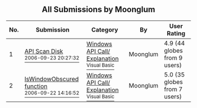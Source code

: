 ﻿<div align="center">

## All Submissions by Moonglum

</div>

No.  | Submission | Category | By   | User Rating
---- | ---------- | -------- | ---- | -----------
1 | [API Scan Disk<br /><sup>2006-09-23 20:27:32</sup>](https://github.com/Planet-Source-Code/moonglum-api-scan-disk__1-66631) | [Windows API Call/ Explanation<br /><sup>Visual Basic</sup>](../ByCategory/windows-api-call-explanation__1-39.md) | Moonglum | 4.9 (44 globes from 9 users)
2 | [IsWindowObscured function<br /><sup>2006-09-22 14:16:52</sup>](https://github.com/Planet-Source-Code/moonglum-iswindowobscured-function__1-66626) | [Windows API Call/ Explanation<br /><sup>Visual Basic</sup>](../ByCategory/windows-api-call-explanation__1-39.md) | Moonglum | 5.0 (35 globes from 7 users)
